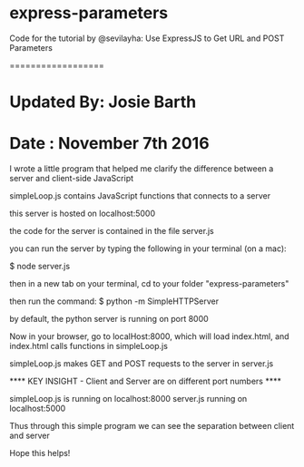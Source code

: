 express-parameters
==================

Code for the tutorial by @sevilayha: Use ExpressJS to Get URL and POST Parameters

==================
# Updated By: Josie Barth
# Date : November 7th 2016

I wrote a little program that helped me clarify the difference
between a server and client-side JavaScript 

simpleLoop.js contains JavaScript functions that connects to a server

this server is hosted on localhost:5000

the code for the server is contained in the file server.js

you can run the server by typing the following in your terminal (on a mac):

$ node server.js

then in a new tab on your terminal, cd to your folder "express-parameters"

then run the command:
$ python -m SimpleHTTPServer 

by default, the python server is running on port 8000

Now in your browser, go to localHost:8000, which will load index.html,
and index.html calls functions in simpleLoop.js

simpleLoop.js makes GET and POST requests to the server in server.js

**** KEY INSIGHT - Client and Server are on different port numbers ****

simpleLoop.js is running on localhost:8000
server.js running on localhost:5000 

Thus through this simple program we can see the separation between client and server

Hope this helps!